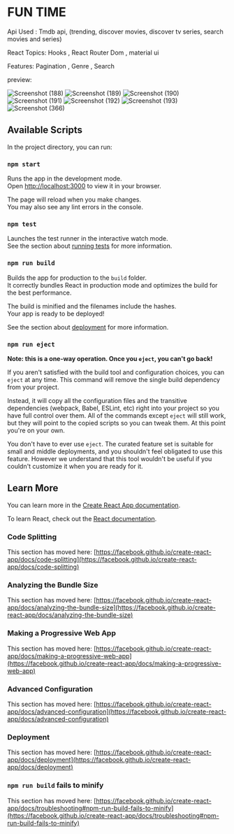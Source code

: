 # FUN TIME

Api Used : Tmdb api, (trending, discover movies, discover tv series, search movies and series)  

React Topics: Hooks , React Router Dom , material ui  

Features:  Pagination , Genre , Search 

preview:

![Screenshot (188)](https://user-images.githubusercontent.com/67889306/183289162-104dc467-f61a-4287-b7b6-40bce5fd4125.png)
![Screenshot (189)](https://user-images.githubusercontent.com/67889306/183289165-784a8ebe-d3a2-4edd-93c4-49674f72c3a9.png)
![Screenshot (190)](https://user-images.githubusercontent.com/67889306/183289167-c077dcb3-292f-4d7d-90c8-5f44a6f21532.png)
![Screenshot (191)](https://user-images.githubusercontent.com/67889306/183289169-950314df-86e3-4cbc-bb42-b6cc543364f0.png)
![Screenshot (192)](https://user-images.githubusercontent.com/67889306/183289302-8278962d-f4ae-4f03-8561-b09429390053.png)
![Screenshot (193)](https://user-images.githubusercontent.com/67889306/183289307-d6fec3b2-ee79-43cc-8d94-e485ddd9ce41.png)
![Screenshot (366)](https://user-images.githubusercontent.com/67889306/190470183-7a1c1289-cbcd-4686-8ce0-a9f158b94b39.png)


## Available Scripts

In the project directory, you can run:

### `npm start`

Runs the app in the development mode.\
Open [http://localhost:3000](http://localhost:3000) to view it in your browser.

The page will reload when you make changes.\
You may also see any lint errors in the console.

### `npm test`

Launches the test runner in the interactive watch mode.\
See the section about [running tests](https://facebook.github.io/create-react-app/docs/running-tests) for more information.

### `npm run build`

Builds the app for production to the `build` folder.\
It correctly bundles React in production mode and optimizes the build for the best performance.

The build is minified and the filenames include the hashes.\
Your app is ready to be deployed!

See the section about [deployment](https://facebook.github.io/create-react-app/docs/deployment) for more information.

### `npm run eject`

**Note: this is a one-way operation. Once you `eject`, you can't go back!**

If you aren't satisfied with the build tool and configuration choices, you can `eject` at any time. This command will remove the single build dependency from your project.

Instead, it will copy all the configuration files and the transitive dependencies (webpack, Babel, ESLint, etc) right into your project so you have full control over them. All of the commands except `eject` will still work, but they will point to the copied scripts so you can tweak them. At this point you're on your own.

You don't have to ever use `eject`. The curated feature set is suitable for small and middle deployments, and you shouldn't feel obligated to use this feature. However we understand that this tool wouldn't be useful if you couldn't customize it when you are ready for it.

## Learn More

You can learn more in the [Create React App documentation](https://facebook.github.io/create-react-app/docs/getting-started).

To learn React, check out the [React documentation](https://reactjs.org/).

### Code Splitting

This section has moved here: [https://facebook.github.io/create-react-app/docs/code-splitting](https://facebook.github.io/create-react-app/docs/code-splitting)

### Analyzing the Bundle Size

This section has moved here: [https://facebook.github.io/create-react-app/docs/analyzing-the-bundle-size](https://facebook.github.io/create-react-app/docs/analyzing-the-bundle-size)

### Making a Progressive Web App

This section has moved here: [https://facebook.github.io/create-react-app/docs/making-a-progressive-web-app](https://facebook.github.io/create-react-app/docs/making-a-progressive-web-app)

### Advanced Configuration

This section has moved here: [https://facebook.github.io/create-react-app/docs/advanced-configuration](https://facebook.github.io/create-react-app/docs/advanced-configuration)

### Deployment

This section has moved here: [https://facebook.github.io/create-react-app/docs/deployment](https://facebook.github.io/create-react-app/docs/deployment)

### `npm run build` fails to minify

This section has moved here: [https://facebook.github.io/create-react-app/docs/troubleshooting#npm-run-build-fails-to-minify](https://facebook.github.io/create-react-app/docs/troubleshooting#npm-run-build-fails-to-minify)
